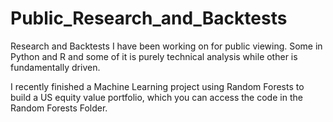 # Public_Research_and_Backtests
Research and Backtests I have been working on for public viewing. Some in Python and R and some of it is purely technical analysis while other is fundamentally driven. 

I recently finished a Machine Learning project using Random Forests to build a US equity value portfolio, which you can access the code in the Random Forests Folder.
